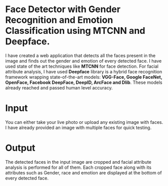 # Face Detector with Gender Recognition and Emotion Classification using MTCNN and Deepface.
I have created a web application that detects all the faces present in the image and finds out the gender and emotion of every detected face. I have used state of the art techniques like **MTCNN** for face detection. 
For facial attribute analysis, I have used **Deepface** library is a hybrid face recognition framework wrapping state-of-the-art models: **VGG-Face, Google FaceNet, OpenFace, Facebook DeepFace, DeepID, ArcFace and Dlib**. These models already reached and passed human level accuracy.
# Input
You can either take your live photo or upload any existing image with faces. I have already provided an image with multiple faces for quick testing.
# Output
The detected faces in the input image are cropped and facial attribute analysis is performed for all of them. Each cropped face along with its attributes such as Gender, race and emotion are displayed at the bottom of every detected face.
